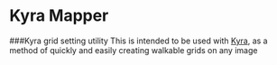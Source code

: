 # Kyra Mapper

###Kyra grid setting utility
This is intended to be used with [Kyra](https://github.com/jonoco/Kyra), as a method of quickly and easily creating walkable grids on any image
